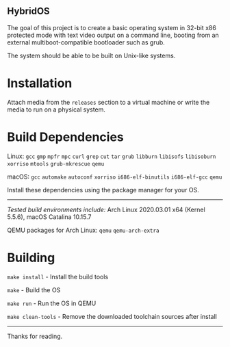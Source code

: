 ## HybridOS

The goal of this project is to create a basic operating system in 32-bit x86 protected mode with text video output on a command line, booting from an external multiboot-compatible bootloader such as grub.

The system should be able to be built on Unix-like systems.


# Installation
Attach media from the `releases` section to a virtual machine or write the media to run on a physical system.


# Build Dependencies
Linux: `gcc` `gmp` `mpfr` `mpc` `curl` `grep` `cut` `tar` `grub` `libburn` `libisofs` `libisoburn` `xorriso` `mtools` `grub-mkrescue` `qemu`

macOS: `gcc` `automake` `autoconf` `xorriso` `i686-elf-binutils` `i686-elf-gcc` `qemu`

Install these dependencies using the package manager for your OS.

______

*Tested build environments include:* Arch Linux 2020.03.01 x64 (Kernel 5.5.6), macOS Catalina 10.15.7

QEMU packages for Arch Linux: `qemu` `qemu-arch-extra`


# Building
`make install` - Install the build tools

`make` - Build the OS

`make run` - Run the OS in QEMU

`make clean-tools` - Remove the downloaded toolchain sources after install

______

Thanks for reading.
